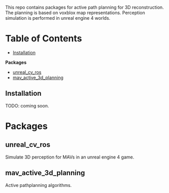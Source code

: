 This repo contains packages for active path planning for 3D reconstruction. The planning is based on voxblox map representations. Perception simulation is performed in unreal engine 4 worlds.

# Table of Contents
* [Installation](#installation)

**Packages**
* [unreal_cv_ros](#unreal_cv_ros)
* [mav_active_3d_planning](#mav_active_3d_planning)

## Installation
TODO: coming soon.

# Packages
## unreal_cv_ros
Simulate 3D perception for MAVs in an unreal engine 4 game.

## mav_active_3d_planning
Active pathplanning algorithms.

